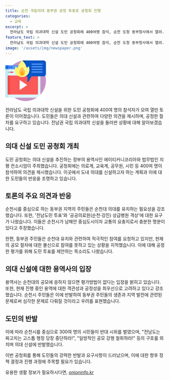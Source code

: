 ```yaml
---
title: 순천 국립의대 동부권 공정 투표로 공청회 진행
categories:
  - 교육
excerpt: >
  전라남도 국립 의과대학 신설 도민 공청회에 400여명 참석, 순천 도청 동부청사에서 열려. 의료계, 교육계, 공무원, 시민 등이 참여하여 순천대 유치 필요성을 주장하고, 동부권 주민들의 반발도 나왔다. 순천시민들은 용역 공정성에 대한 의구심을 표명하며 공모에 참여하기 어렵다고 주장하고 있다. 도의견 수렴과 평가 기준 마련을 위해 공청회가 추가로 열리고, 추천대학은 10월 중 공고 예정이다. 이에 반발하는 시민들은 현재 공모에 참여하지 않겠다는 입장을 공식화하고 있다.
feature_text: >
  전라남도 국립 의과대학 신설 도민 공청회에 400여명 참석, 순천 도청 동부청사에서 열려. 의료계, 교육계, 공무원, 시민 등이 참여하여 순천대 유치 필요성을 주장하고, 동부권 주민들의 반발도 나왔다. 순천시민들은 용역 공정성에 대한 의구심을 표명하며 공모에 참여하기 어렵다고 주장하고 있다. 도의견 수렴과 평가 기준 마련을 위해 공청회가 추가로 열리고, 추천대학은 10월 중 공고 예정이다. 이에 반발하는 시민들은 현재 공모에 참여하지 않겠다는 입장을 공식화하고 있다.
image: '/assets/img/newspaper.png'
---
```


<p><img src="/assets/img/news.png" alt="rentncar 속보" /></p>

<p>전라남도 국립 의과대학 신설을 위한 도민 공청회에 400여 명의 참석자가 모여 열띤 토론이 이어졌습니다. 도민들은 의대 신설과 관련하여 다양한 의견을 제시하며, 공정한 절차를 요구하고 있습니다. 전남권 국립 의과대학 신설을 둘러싼 상황에 대해 알아보겠습니다.</p>

<h2 data-ke-size="size26">의대 신설 도민 공청회 개최</h2>

<p>도민 공청회는 의대 신설을 추진하는 정부의 용역사인 에이티커니코리아와 법무법인 지평 컨소시엄이 주최했습니다. 공청회에는 의료계, 교육계, 공무원, 시민 등 400여 명이 참석하여 의견을 제시했습니다. 이곳에서 도내 의대를 신설하고자 하는 계획과 이에 대한 도민들의 반응을 조명하고 있습니다.</p>

<h2 data-ke-size="size26">토론의 주요 의견과 반응</h2>

<p>순천시를 중심으로 하는 동부권 지역의 주민들은 순천대 의대를 유치하는 필요성을 강조했습니다. 또한, '전남도민 투표'와 '공공의료원(순천·강진) 상급병원 격상'에 대한 요구가 나왔습니다. 이들은 순천시가 남해안 중심도시이자 교통의 요충지로서 충분한 명분이 있다고 주장했습니다.</p>

<p>한편, 동부권 주민들은 순천대 유치와 관련하여 적극적인 참여를 요청하고 있지만, 현재의 공모 절차에 대한 불신으로 참여를 못하고 있는 상황을 지적했습니다. 이에 대해 공정한 평가를 위해 도민 투표를 제안하는 목소리도 나왔습니다.</p>

<h2 data-ke-size="size26">의대 신설에 대한 용역사의 입장</h2>

<p>용역사는 순천대의 공모에 응하지 않으면 평가방법이 없다는 입장을 밝히고 있습니다. 또한, 현재 진행 중인 용역에 대한 객관성과 공정성을 최우선으로 고려하고 있다고 강조했습니다. 순천시 주민들은 이에 반발하여 동부권 주민들의 생존과 지역 발전에 관련된 문제로써 심각한 문제로 다뤄질 것이라고 우려를 표현했습니다.</p>

<h2 data-ke-size="size26">도민의 반발</h2>

<p>이에 따라 순천시를 중심으로 300여 명의 시민들이 반대 시위를 벌였으며, "전남도는 짜고치는 고스톱 행정 당장 중단하라!", "일방적인 공모 강행 철회하라!" 등의 구호를 외치며 의대 신설에 반발했습니다.</p>

<p>이번 공청회를 통해 도민들의 강력한 반발과 요구사항이 드러났으며, 이에 대한 향후 정책 결정과 진행 과정에 주목할 필요가 있습니다.</p>
유용한 생활 정보가 필요하시다면, <a href="https://onioninfo.kr" rel="dofollow">onioninfo.kr</a>


